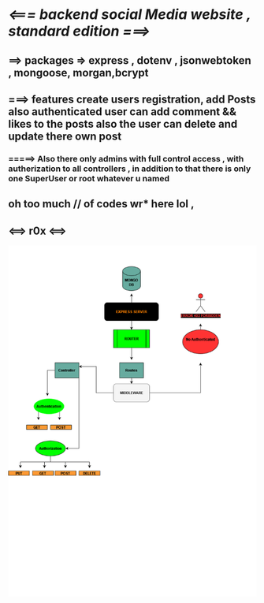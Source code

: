 #  *<=== backend social Media website , standard edition   ===>*
## ==> packages => express , dotenv , jsonwebtoken , mongoose, morgan,bcrypt 
## ===> features create users registration, add Posts also authenticated user can add comment && likes to the posts also the user can delete and update there own post 
### =====> Also there only admins with full control access , with autherization to all controllers , in addition to that there is only one SuperUser or root whatever u named 
## oh too much /**/ of codes wr*** here lol ,
## <==> r0x <==> ##

![ER Diagram](./BACKEND2.png)